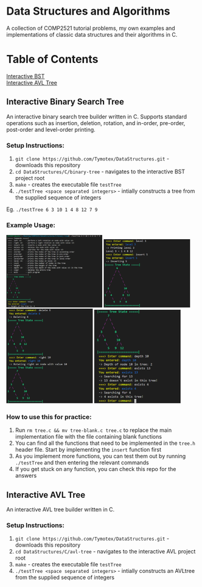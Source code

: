 # Data Structures and Algorithms
A collection of COMP2521 tutorial problems, my own examples and implementations of classic data structures and their algorithms in C.

# Table of Contents  
[Interactive BST](#interactive-bst)   
[Interactive AVL Tree](#interactive-avl)   

<a name="interactive-bst"/>

## Interactive Binary Search Tree

An interactive binary search tree builder written in C. Supports standard operations such as insertion, deletion, rotation, and in-order, pre-order, post-order and level-order printing.

### Setup Instructions:
1. `git clone https://github.com/Tymotex/DataStructures.git` - downloads this repository
2. `cd DataStructures/C/binary-tree` - navigates to the interactive BST project root
3. `make` - creates the executable file `testTree`
4. `./testTree <space separated integers>` - intially constructs a tree from the supplied sequence of integers

Eg. `./testTree 6 3 10 1 4 8 12 7 9`

### Example Usage:
<p float="left">
  <img src="https://raw.githubusercontent.com/Tymotex/DataStructures/master/Images/InteractiveTree1.PNG" width="50%" />
  <img src="https://raw.githubusercontent.com/Tymotex/DataStructures/master/Images/InteractiveTree2.PNG" width="45%" />
  <img src="https://raw.githubusercontent.com/Tymotex/DataStructures/master/Images/InteractiveTree3.PNG" width="45%" />
  <img src="https://raw.githubusercontent.com/Tymotex/DataStructures/master/Images/InteractiveTree4.PNG" width="45%" />
</p>

### How to use this for practice:
1. Run `rm tree.c && mv tree-blank.c tree.c` to replace the main implementation file with the file containing blank functions
2. You can find all the functions that need to be implemented in the `tree.h` header file. Start by implementing the `insert` function first
3. As you implement more functions, you can test them out by running `./testTree` and then entering the relevant commands
4. If you get stuck on any function, you can check this repo for the answers


<a name="interactive-bst"/>

## Interactive AVL Tree
An interactive AVL tree builder written in C. 

### Setup Instructions:
1. `git clone https://github.com/Tymotex/DataStructures.git` - downloads this repository
2. `cd DataStructures/C/avl-tree` - navigates to the interactive AVL project root
3. `make` - creates the executable file `testTree`
4. `./testTree <space separated integers>` - intially constructs an AVLtree from the supplied sequence of integers

